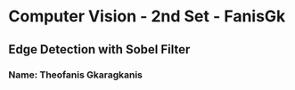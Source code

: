 # Computer Vision - 2nd Set - FanisGk
## Edge Detection with Sobel Filter
### Name: Theofanis Gkaragkanis
